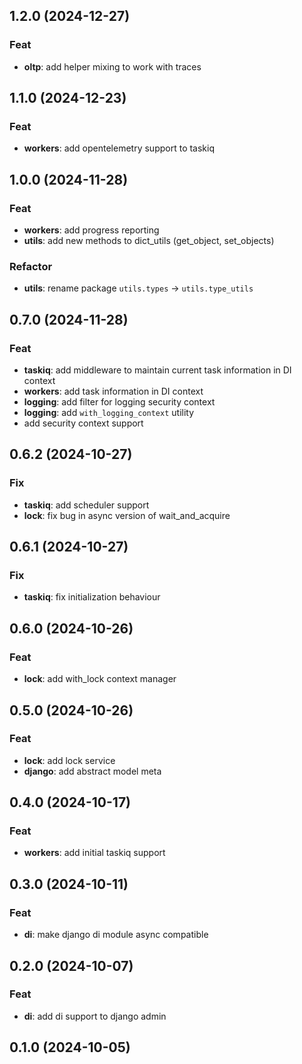 ## 1.2.0 (2024-12-27)

### Feat

- **oltp**: add helper mixing to work with traces

## 1.1.0 (2024-12-23)

### Feat

- **workers**: add opentelemetry support to taskiq

## 1.0.0 (2024-11-28)

### Feat

- **workers**: add progress reporting
- **utils**: add new methods to dict_utils (get_object, set_objects)

### Refactor

- **utils**: rename package `utils.types` -> `utils.type_utils`

## 0.7.0 (2024-11-28)

### Feat

- **taskiq**: add middleware to maintain current task information in DI context
- **workers**: add task information in DI context
- **logging**: add filter for logging security context
- **logging**: add `with_logging_context` utility
- add security context support

## 0.6.2 (2024-10-27)

### Fix

- **taskiq**: add scheduler support
- **lock**: fix bug in async version of wait_and_acquire

## 0.6.1 (2024-10-27)

### Fix

- **taskiq**: fix initialization behaviour

## 0.6.0 (2024-10-26)

### Feat

- **lock**: add with_lock context manager

## 0.5.0 (2024-10-26)

### Feat

- **lock**: add lock service
- **django**: add abstract model meta

## 0.4.0 (2024-10-17)

### Feat

- **workers**: add initial taskiq support

## 0.3.0 (2024-10-11)

### Feat

- **di**: make django di module async compatible

## 0.2.0 (2024-10-07)

### Feat

- **di**: add di support to django admin

## 0.1.0 (2024-10-05)
